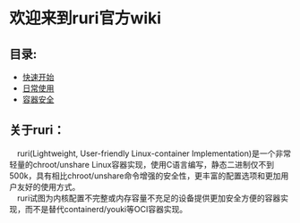 # 欢迎来到ruri官方wiki
## 目录:

- [快速开始](https://wiki.crack.moe/ruri/zh/quickstart/)
- [日常使用](https://wiki.crack.moe/ruri/zh/common-usage)      
- [容器安全](https://wiki.crack.moe/ruri/zh/container-security/)

## 关于ruri：

&emsp;ruri(Lightweight, User-friendly Linux-container Implementation)是一个非常轻量的chroot/unshare Linux容器实现，使用C语言编写，静态二进制仅不到500k，具有相比chroot/unshare命令增强的安全性，更丰富的配置选项和更加用户友好的使用方式。      
&emsp;ruri试图为内核配置不完整或内存容量不充足的设备提供更加安全方便的容器实现，而不是替代containerd/youki等OCI容器实现。      